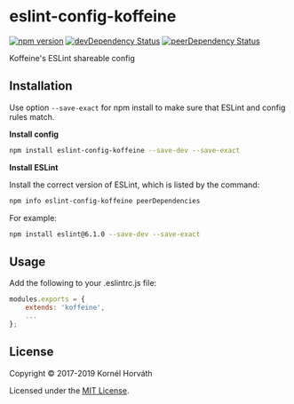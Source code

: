 # eslint-config-koffeine

[![npm version](https://img.shields.io/npm/v/eslint-config-koffeine.svg)](https://www.npmjs.com/package/eslint-config-koffeine)
[![devDependency Status](https://david-dm.org/koffeine/eslint-config-koffeine/dev-status.svg)](https://david-dm.org/koffeine/eslint-config-koffeine?type=dev)
[![peerDependency Status](https://david-dm.org/koffeine/eslint-config-koffeine/peer-status.svg)](https://david-dm.org/koffeine/eslint-config-koffeine?type=peer)

Koffeine's ESLint shareable config

## Installation

Use option `--save-exact` for npm install to make sure that ESLint and config rules match.

__Install config__

```sh
npm install eslint-config-koffeine --save-dev --save-exact
```

__Install ESLint__

Install the correct version of ESLint, which is listed by the command:

```sh
npm info eslint-config-koffeine peerDependencies
```

For example:

```sh
npm install eslint@6.1.0 --save-dev --save-exact
```

## Usage

Add the following to your .eslintrc.js file:

```js
modules.exports = {
	extends: 'koffeine',
	...
};
```

## License

Copyright © 2017-2019 Kornél Horváth

Licensed under the [MIT License](https://raw.githubusercontent.com/koffeine/eslint-config-koffeine/master/LICENSE).